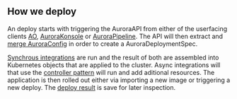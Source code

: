 ## How we deploy

An deploy starts with triggering the AuroraAPI from either of the userfacing clients [AO](/documentation/openshift/#ao), [AuroraKonsole](/documentation/openshift/#aurora-console) or [AuroraPipeline](#). The API will then extract and [merge AuroraConfig](/documentation/aurora-config/) in order to create a AuroraDeploymentSpec.

[Synchrous integrations](#) are run and the result of both are assembled into Kubernetes objects that are applied to the cluster. Async integrations will that use the [controller pattern](https://kubernetes.io/docs/concepts/api-extension/custom-resources/#custom-controllers) will run and add aditional resources. The application is then rolled out either via importing a new image or triggering a new deploy. The [deploy result](#) is save for later inspection.
